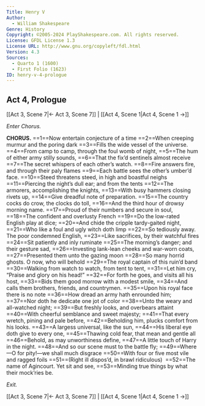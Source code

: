 ```yaml
---
Title: Henry V
Author: 
  - William Shakespeare
Genre: History
Copyright: ©2005-2024 PlayShakespeare.com. All rights reserved.
License: GFDL License 1.3
License URL: http://www.gnu.org/copyleft/fdl.html
Version: 4.3
Sources:
  - Quarto 1 (1600)
  - First Folio (1623)
ID: henry-v-4-prologue
---
```


## Act 4, Prologue
[[Act 3, Scene 7|← Act 3, Scene 7]] | [[Act 4, Scene 1|Act 4, Scene 1 →]]


*Enter Chorus.*

**CHORUS.**
==1==Now entertain conjecture of a time
==2==When creeping murmur and the poring dark
==3==Fills the wide vessel of the universe.
==4==From camp to camp, through the foul womb of night,
==5==The hum of either army stilly sounds,
==6==That the fix’d sentinels almost receive
==7==The secret whispers of each other’s watch.
==8==Fire answers fire, and through their paly flames
==9==Each battle sees the other’s umber’d face.
==10==Steed threatens steed, in high and boastful neighs
==11==Piercing the night’s dull ear; and from the tents
==12==The armorers, accomplishing the knights,
==13==With busy hammers closing rivets up,
==14==Give dreadful note of preparation.
==15==The country cocks do crow, the clocks do toll,
==16==And the third hour of drowsy morning name.
==17==Proud of their numbers and secure in soul,
==18==The confident and overlusty French
==19==Do the low-rated English play at dice;
==20==And chide the cripple tardy-gaited night,
==21==Who like a foul and ugly witch doth limp
==22==So tediously away. The poor condemned English,
==23==Like sacrifices, by their watchful fires
==24==Sit patiently and inly ruminate
==25==The morning’s danger; and their gesture sad,
==26==Investing lank-lean cheeks and war-worn coats,
==27==Presented them unto the gazing moon
==28==So many horrid ghosts. O now, who will behold
==29==The royal captain of this ruin’d band
==30==Walking from watch to watch, from tent to tent,
==31==Let him cry, “Praise and glory on his head!”
==32==For forth he goes, and visits all his host,
==33==Bids them good morrow with a modest smile,
==34==And calls them brothers, friends, and countrymen.
==35==Upon his royal face there is no note
==36==How dread an army hath enrounded him;
==37==Nor doth he dedicate one jot of color
==38==Unto the weary and all-watched night;
==39==But freshly looks, and overbears attaint
==40==With cheerful semblance and sweet majesty;
==41==That every wretch, pining and pale before,
==42==Beholding him, plucks comfort from his looks.
==43==A largess universal, like the sun,
==44==His liberal eye doth give to every one,
==45==Thawing cold fear, that mean and gentle all
==46==Behold, as may unworthiness define,
==47==A little touch of Harry in the night.
==48==And so our scene must to the battle fly;
==49==Where—O for pity!—we shall much disgrace
==50==With four or five most vile and ragged foils
==51==(Right ill dispos’d, in brawl ridiculous) 
==52==The name of Agincourt. Yet sit and see,
==53==Minding true things by what their mock’ries be.


*Exit.*

[[Act 3, Scene 7|← Act 3, Scene 7]] | [[Act 4, Scene 1|Act 4, Scene 1 →]]